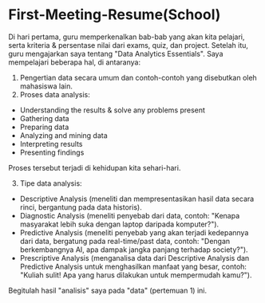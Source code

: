 # First-Meeting-Resume(School)
Di hari pertama, guru memperkenalkan bab-bab yang akan kita pelajari, serta kriteria & persentase nilai dari exams, quiz, dan project. Setelah itu, guru mengajarkan saya tentang "Data Analytics Essentials". Saya mempelajari beberapa hal, di antaranya:
1) Pengertian data secara umum dan contoh-contoh yang disebutkan oleh mahasiswa lain.
2) Proses data analysis:
- Understanding the results & solve any problems present
- Gathering data
- Preparing data
- Analyzing and mining data
- Interpreting results
- Presenting findings

Proses tersebut terjadi di kehidupan kita sehari-hari.

3) Tipe data analysis:
- Descriptive Analysis (meneliti dan mempresentasikan hasil data secara rinci, bergantung pada data historis).
- Diagnostic Analysis (meneliti penyebab dari data, contoh: "Kenapa masyarakat lebih suka dengan laptop daripada komputer?").
- Predictive Analysis (meneliti penyebab yang akan terjadi kedepannya dari data, bergatung pada real-time/past data, contoh: "Dengan berkembangnya AI, apa dampak jangka panjang terhadap society?").
- Prescriptive Analysis (menganalisa data dari Descriptive Analysis dan Predictive Analysis untuk menghasilkan manfaat yang besar, contoh: "Kuliah sulit! Apa yang harus dilakukan untuk mempermudah kamu?").

Begitulah hasil "analisis" saya pada "data" (pertemuan 1) ini.
